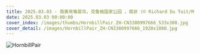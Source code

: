```yaml
---
title: 2025.03.03 - 南黄弯嘴犀鸟，克鲁格国家公园 ，南非 (© Richard Du Toit/Minden Pictures)
date: 2025.03.03 00:00:00
cover_index: /images/thumbs/HornbillPair_ZH-CN3380997666_533x300.jpg
cover_detail: /images/HornbillPair_ZH-CN3380997666_1920x1080.jpg
---
```


![HornbillPair](/images/HornbillPair_ZH-CN3380997666_1920x1080.jpg)
